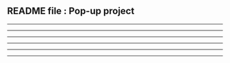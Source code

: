 README file : Pop-up project
----------------------------

----------------------------

----------------------------

----------------------------

----------------------------

----------------------------

----------------------------
